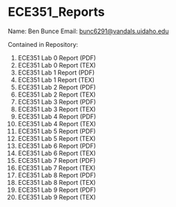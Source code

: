 # ECE351_Reports
Name:   Ben Bunce
Email:  bunc6291@vandals.uidaho.edu

Contained in Repository:
1. ECE351 Lab 0 Report (PDF)
2. ECE351 Lab 0 Report (TEX)
3. ECE351 Lab 1 Report (PDF)
4. ECE351 Lab 1 Report (TEX)
5. ECE351 Lab 2 Report (PDF)
6. ECE351 Lab 2 Report (TEX)
7. ECE351 Lab 3 Report (PDF)
8. ECE351 Lab 3 Report (TEX)
9. ECE351 Lab 4 Report (PDF)
10. ECE351 Lab 4 Report (TEX)
11. ECE351 Lab 5 Report (PDF)
12. ECE351 Lab 5 Report (TEX)
13. ECE351 Lab 6 Report (PDF)
14. ECE351 Lab 6 Report (TEX)
15. ECE351 Lab 7 Report (PDF)
16. ECE351 Lab 7 Report (TEX)
17. ECE351 Lab 8 Report (PDF)
18. ECE351 Lab 8 Report (TEX)
19. ECE351 Lab 9 Report (PDF)
20. ECE351 Lab 9 Report (TEX)
